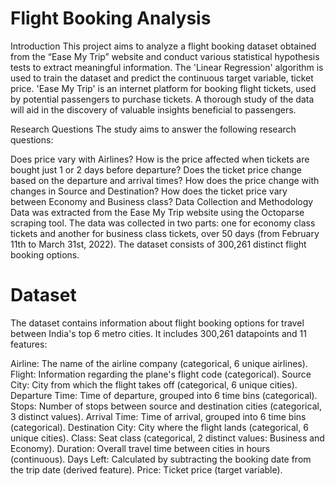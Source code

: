 # Flight Booking Analysis
Introduction
This project aims to analyze a flight booking dataset obtained from the “Ease My Trip” website and conduct various statistical hypothesis tests to extract meaningful information. The 'Linear Regression' algorithm is used to train the dataset and predict the continuous target variable, ticket price. 'Ease My Trip' is an internet platform for booking flight tickets, used by potential passengers to purchase tickets. A thorough study of the data will aid in the discovery of valuable insights beneficial to passengers.

Research Questions
The study aims to answer the following research questions:

Does price vary with Airlines?
How is the price affected when tickets are bought just 1 or 2 days before departure?
Does the ticket price change based on the departure and arrival times?
How does the price change with changes in Source and Destination?
How does the ticket price vary between Economy and Business class?
Data Collection and Methodology
Data was extracted from the Ease My Trip website using the Octoparse scraping tool. The data was collected in two parts: one for economy class tickets and another for business class tickets, over 50 days (from February 11th to March 31st, 2022). The dataset consists of 300,261 distinct flight booking options.

# Dataset
The dataset contains information about flight booking options for travel between India's top 6 metro cities. It includes 300,261 datapoints and 11 features:

Airline: The name of the airline company (categorical, 6 unique airlines).
Flight: Information regarding the plane's flight code (categorical).
Source City: City from which the flight takes off (categorical, 6 unique cities).
Departure Time: Time of departure, grouped into 6 time bins (categorical).
Stops: Number of stops between source and destination cities (categorical, 3 distinct values).
Arrival Time: Time of arrival, grouped into 6 time bins (categorical).
Destination City: City where the flight lands (categorical, 6 unique cities).
Class: Seat class (categorical, 2 distinct values: Business and Economy).
Duration: Overall travel time between cities in hours (continuous).
Days Left: Calculated by subtracting the booking date from the trip date (derived feature).
Price: Ticket price (target variable).
